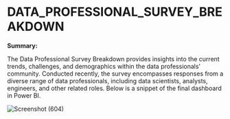# DATA_PROFESSIONAL_SURVEY_BREAKDOWN
**Summary:**

The Data Professional Survey Breakdown provides insights into the current trends, challenges, and demographics within the data professionals' community. Conducted recently, the survey encompasses responses from a diverse range of data professionals, including data scientists, analysts, engineers, and other related roles.
Below is a snippet of the final dashboard in Power BI.

![Screenshot (604)](https://github.com/srinivasbonthu551/Data_Professional_Survey_Breakdown/assets/130753139/8e2c7246-f66e-4da9-a9c2-59f51345a397)
